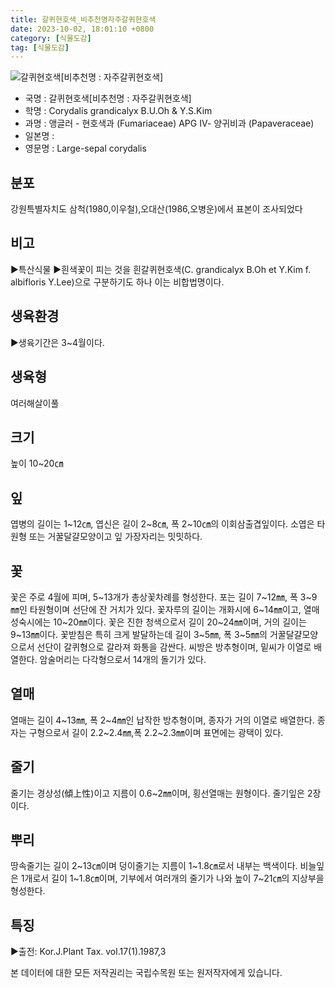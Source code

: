 ```yaml
---
title: 갈퀴현호색_비추천명자주갈퀴현호색
date: 2023-10-02, 18:01:10 +0800
category: [식물도감]
tag: [식물도감]
---
```




![갈퀴현호색[비추천명 : 자주갈퀴현호색]](http://www.nature.go.kr/fileUpload/plants/basic/Papaveraceae/Corydalis/1770/1_th2.JPG)
- 국명 : 갈퀴현호색[비추천명 : 자주갈퀴현호색]
- 학명 : Corydalis grandicalyx B.U.Oh & Y.S.Kim
- 과명 : 앵글러 - 현호색과 (Fumariaceae) APG Ⅳ- 양귀비과 (Papaveraceae)
- 일본명 : 
- 영문명 : Large-sepal corydalis


## 분포
강원특별자치도 삼척(1980,이우철),오대산(1986,오병운)에서 표본이 조사되었다
## 비고
▶특산식물▶흰색꽃이 피는 것을 흰갈퀴현호색(C. grandicalyx  B.Oh et Y.Kim f. albifloris Y.Lee)으로 구분하기도 하나 이는 비합법명이다.
## 생육환경
▶생육기간은 3~4월이다.
## 생육형
여러해살이풀
## 크기
높이 10~20㎝
## 잎
엽병의 길이는 1~12㎝, 엽신은 길이 2~8㎝, 폭 2~10㎝의 이회삼출겹잎이다. 소엽은 타원형 또는 거꿀달걀모양이고 잎 가장자리는 밋밋하다.
## 꽃
꽃은 주로 4월에 피며, 5~13개가 총상꽃차례를 형성한다. 포는 길이 7~12㎜, 폭 3~9㎜인 타원형이며 선단에 잔 거치가 있다. 꽃자루의 길이는 개화시에 6~14㎜이고, 열매성숙시에는 10~20㎜이다. 꽃은 진한 청색으로서 길이 20~24㎜이며, 거의 길이는 9~13㎜이다. 꽃받침은 특히 크게 발달하는데 길이 3~5㎜, 폭 3~5㎜의 거꿀달걀모양으로서 선단이 갈퀴형으로 갈라져 화통을 감싼다. 씨방은 방추형이며, 밑씨가 이열로 배열한다. 암술머리는 다각형으로서 14개의 돌기가 있다.
## 열매
열매는 길이 4~13㎜, 폭 2~4㎜인 납작한 방추형이며, 종자가 거의 이열로 배열한다. 종자는 구형으로서 길이 2.2~2.4㎜,폭 2.2~2.3㎜이며 표면에는 광택이 있다.
## 줄기
줄기는 경상성(傾上性)이고 지름이 0.6~2㎜이며, 횡선열매는 원형이다. 줄기잎은 2장이다.
## 뿌리
땅속줄기는 길이 2~13㎝이며 덩이줄기는 지름이 1~1.8㎝로서 내부는 백색이다. 비늘잎은 1개로서 길이 1~1.8㎝이며, 기부에서 여러개의 줄기가 나와 높이 7~21㎝의 지상부을 형성한다.
## 특징
▶출전: Kor.J.Plant Tax. vol.17(1).1987,3






본 데이터에 대한 모든 저작권리는 국립수목원 또는 원저작자에게 있습니다.
